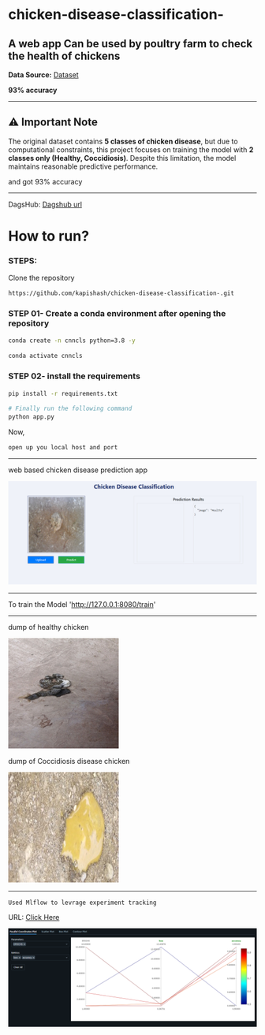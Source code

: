 # chicken-disease-classification-
## A web app Can be used by poultry farm to check the health of chickens



**Data Source:** [Dataset](https://www.kaggle.com/datasets/allandclive/chicken-disease-1)

**93% accuracy**

---

## ⚠️ Important Note  

The original dataset contains **5 classes of chicken disease**, but due to computational constraints, this project focuses on training the model with **2 classes only (Healthy, Coccidiosis)**. Despite this limitation, the model maintains reasonable predictive performance.

and got 93% accuracy 

---

DagsHub: [Dagshub url](https://dagshub.com/kapishashtankar10/chicken-disease-classification-/experiments)

# How to run?
### STEPS:

Clone the repository

```bash
https://github.com/kapishash/chicken-disease-classification-.git
```
### STEP 01- Create a conda environment after opening the repository

```bash
conda create -n cnncls python=3.8 -y
```

```bash
conda activate cnncls
```


### STEP 02- install the requirements
```bash
pip install -r requirements.txt
```


```bash
# Finally run the following command
python app.py
```

Now,
```bash
open up you local host and port
```

---
web based chicken disease prediction app

![web based chicken disease prediction app](image.png)

---

To train the Model 'http://127.0.0.1:8080/train'


---

dump of healthy chicken

![dump of healthy chicken](healthy.64.jpg)

dump of Coccidiosis disease chicken

![dump of Coccidiosis disease chicken](cocci.8.jpg)


---

```
Used Mlflow to levrage experiment tracking
```

URL: [Click Here](https://dagshub.com/kapishashtankar10/chicken-disease-classification-.mlflow/#/compare-runs?runs=[%223f1849d0a33745bda8b5a908478549cf%22,%227e512acc51a94b6a82cd4f1cbadc105c%22,%220e7656a055584b96b80483cd20bc4198%22,%2223f2a7b08bfa4a769a70fc3d5bd2aca3%22,%2221a1a69b893a4e889c7180a8ec5e06d6%22]&experiments=[%220%22])


![MLFLOW EXPERIMENTS](image-1.png)